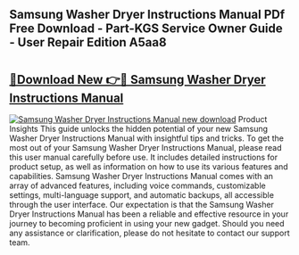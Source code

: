 ## Samsung Washer Dryer Instructions Manual PDf Free Download - Part-KGS Service Owner Guide - User Repair Edition A5aa8

# <h2><a href="http://cf13148.oget.top/?id=Samsung+Washer+Dryer+Instructions+Manual">🔗Download New 👉🔴 Samsung Washer Dryer Instructions Manual</a></h2>

[![Samsung Washer Dryer Instructions Manual new download](https://i.imgur.com/5g1atiW.png)](http://cf13148.oget.top/?id=Samsung+Washer+Dryer+Instructions+Manual)
Product Insights This guide unlocks the hidden potential of your new Samsung Washer Dryer Instructions Manual with insightful tips and tricks. To get the most out of your Samsung Washer Dryer Instructions Manual, please read this user manual carefully before use. It includes detailed instructions for product setup, as well as information on how to use its various features and capabilities. Samsung Washer Dryer Instructions Manual comes with an array of advanced features, including voice commands, customizable settings, multi-language support, and automatic backups, all accessible through the user interface. Our expectation is that the Samsung Washer Dryer Instructions Manual has been a reliable and effective resource in your journey to becoming proficient in using your new gadget. Should you need any assistance or clarification, please do not hesitate to contact our support team.
